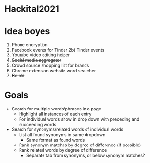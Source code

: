 # Hackital2021

# Idea boyes

1) Phone encryption
2) Facebook events for Tinder
2b) Tinder events
3) Youtube video editing helper
4) ~~Social media aggregator~~
5) Crowd source shopping list for brands
6) Chrome extension website word searcher
7) ~~Be old~~



# Goals
+ Search for multiple words/phrases in a page
   * Highlight all instances of each entry
   * For individual words show in drop down with preceding and succeeding words
+ Search for synonyms/related words of individual words
   * List all found synonyms in same dropdown
      * Same format as found words
   * Rank synonym matches by degree of difference (if possible)
   * Rank related words by degree of difference
      * Separate tab from synonyms, or below synonym matches?
